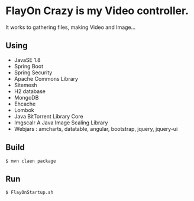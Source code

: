 FlayOn Crazy is my Video controller.
====================================
It works to gathering files, making Video and Image...

Using
-----
* JavaSE 1.8
* Spring Boot
* Spring Security
* Apache Commons Library
* Sitemesh
* H2 database
* MongoDB
* Ehcache
* Lombok
* Java BitTorrent Library Core
* Imgscalr A Java Image Scaling Library
* Webjars : amcharts, datatable, angular, bootstrap, jquery, jquery-ui

Build
-----
    $ mvn claen package

Run
---

    $ FlayOnStartup.sh
    
